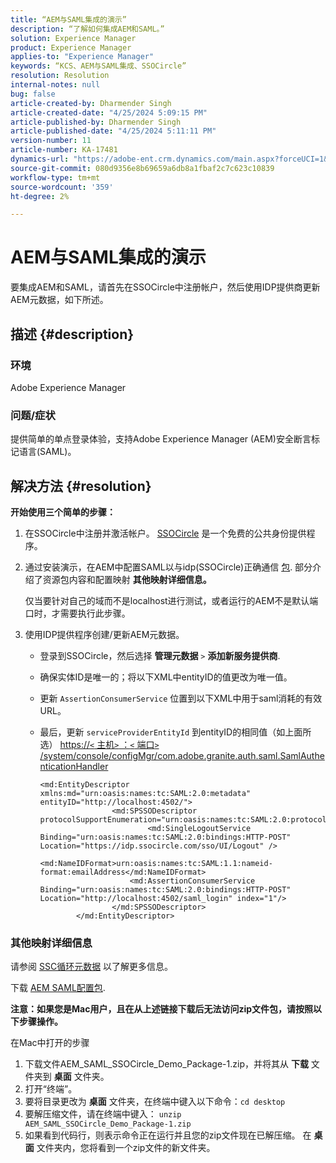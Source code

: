 ```yaml
---
title: “AEM与SAML集成的演示”
description: “了解如何集成AEM和SAML。”
solution: Experience Manager
product: Experience Manager
applies-to: "Experience Manager"
keywords: “KCS、AEM与SAML集成、SSOCircle”
resolution: Resolution
internal-notes: null
bug: false
article-created-by: Dharmender Singh
article-created-date: "4/25/2024 5:09:15 PM"
article-published-by: Dharmender Singh
article-published-date: "4/25/2024 5:11:11 PM"
version-number: 11
article-number: KA-17481
dynamics-url: "https://adobe-ent.crm.dynamics.com/main.aspx?forceUCI=1&pagetype=entityrecord&etn=knowledgearticle&id=63883085-2603-ef11-a1fe-6045bd03c412"
source-git-commit: 080d9356e8b69659a6db8a1fbaf2c7c623c10839
workflow-type: tm+mt
source-wordcount: '359'
ht-degree: 2%

---
```


# AEM与SAML集成的演示


要集成AEM和SAML，请首先在SSOCircle中注册帐户，然后使用IDP提供商更新AEM元数据，如下所述。

## 描述 {#description}


### <b>环境</b>

Adobe Experience Manager

### <b>问题/症状</b>

提供简单的单点登录体验，支持Adobe Experience Manager (AEM)安全断言标记语言(SAML)。


## 解决方法 {#resolution}


<b>开始使用三个简单的步骤：</b>

1. 在SSOCircle中注册并激活帐户。 [SSOCircle](https://www.ssocircle.com/en/) 是一个免费的公共身份提供程序。
2. 通过安装演示，在AEM中配置SAML以与idp(SSOCircle)正确通信 [包](https://files.acrobat.com/a/preview/d0017bf5-c35a-483e-80a0-d6bfb0526299). 部分介绍了资源包内容和配置映射 <b>其他映射详细信息。</b>



   仅当要针对自己的域而不是localhost进行测试，或者运行的AEM不是默认端口时，才需要执行此步骤。


3. 使用IDP提供程序创建/更新AEM元数据。
   - 登录到SSOCircle，然后选择 <b>管理元数据</b> `>`  <b>添加新服务提供商</b>.
   - 确保实体ID是唯一的；将以下XML中entityID的值更改为唯一值。
   - 更新 `AssertionConsumerService` 位置到以下XML中用于saml消耗的有效URL。
   - 最后，更新 `serviceProviderEntityId` 到entityID的相同值（如上面所选） [https://`<` 主机`>` ：`<` 端口`>` /system/console/configMgr/com.adobe.granite.auth.saml.SamlAuthenticationHandler](https://&lt;host>：&lt;port>/system/console/configMgr/com.adobe.granite.auth.saml.SamlAuthenticationHandler)



     ```
     <md:EntityDescriptor xmlns:md="urn:oasis:names:tc:SAML:2.0:metadata" entityID="http://localhost:4502/">
                     <md:SPSSODescriptor protocolSupportEnumeration="urn:oasis:names:tc:SAML:2.0:protocol">
                             <md:SingleLogoutService Binding="urn:oasis:names:tc:SAML:2.0:bindings:HTTP-POST" Location="https://idp.ssocircle.com/sso/UI/Logout" />
                             <md:NameIDFormat>urn:oasis:names:tc:SAML:1.1:nameid-format:emailAddress</md:NameIDFormat>        
                         <md:AssertionConsumerService Binding="urn:oasis:names:tc:SAML:2.0:bindings:HTTP-POST" Location="http://localhost:4502/saml_login" index="1"/>    
                     </md:SPSSODescriptor>
             </md:EntityDescriptor>
     ```








### 其他映射详细信息

请参阅 [SSC循环元数据](https://idp.ssocircle.com/) 以了解更多信息。

下载 [AEM SAML配置包](https://acrobat.adobe.com/link/track?uri=urn%3Aaaid%3Ascds%3AUS%3Ad0017bf5-c35a-483e-80a0-d6bfb0526299).

<b>注意：如果您是Mac用户，且在从上述链接下载后无法访问zip文件包，请按照以下步骤操作。 </b>

在Mac中打开的步骤

1. 下载文件AEM_SAML_SSOCircle_Demo_Package-1.zip，并将其从 <b>下载</b> 文件夹到 <b>桌面</b> 文件夹。
2. 打开“终端”。
3. 要将目录更改为 <b>桌面</b> 文件夹，在终端中键入以下命令：`cd desktop`
4. 要解压缩文件，请在终端中键入： `unzip AEM_SAML_SSOCircle_Demo_Package-1.zip `
5. 如果看到代码行，则表示命令正在运行并且您的zip文件现在已解压缩。 在 <b>桌面</b> 文件夹内，您将看到一个zip文件的新文件夹。



